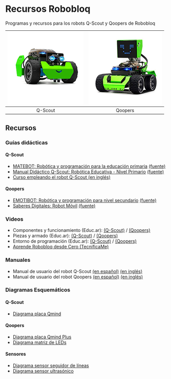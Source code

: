 # Recursos Robobloq

Programas y recursos para los robots Q-Scout y Qoopers de Robobloq

| ![imagen del robot Q-Scout](imagenes/qscout.jpg) | ![imagen del robot Qoopers](imagenes/qoopers.jpg) |
|:------------------------------------------------:|:-------------------------------------------------:|
|                     Q-Scout                      |                      Qoopers                      |

## Recursos

### Guías didácticas

#### Q-Scout

* [MATEBOT: Robótica y programación para la educación primaria](documentos/guias_didacticas/q-scout/mate-bot-primaria.pdf) [(fuente)](https://www.educ.ar/recursos/132637/guia-didactica-del-eje-matebot)
* [Manual Didáctico Q-Scout: Robótica Educativa - Nivel Primario](documentos/guias_didacticas/q-scout/manual_didactico_Q-Scout-robotica_educativa–nivel_primario.pdf) [(fuente)](http://portaleducativo.sanjuan.edu.ar/biblioteca-virtual/contenidos-digitales-5-2021/)
* [Curso empleando el robot Q-Scout (en inglés)](documentos/guias_didacticas/q-scout/Q-scout-course-EN.pdf)

#### Qoopers

* [EMOTIBOT: Robótica y programación para nivel secundario](documentos/guias_didacticas/qoopers/emotibot-secundaria.pdf) [(fuente)](https://www.educ.ar/recursos/150809/guia-didactica-del-eje-emotibot-para-nivel-secundario) 
* [Saberes Digitales: Robot Móvil](documentos/guias_didacticas/qoopers/manual_didactico-robot_movil.pdf) [(fuente)](https://saberesdigitales.educar.gob.ar/ROBOT%20M%C3%93VIL)

### Videos

* Componentes y funcionamiento (Educ.ar): [(Q-Scout)](https://youtu.be/ZbRXh4Qp3H4) / [(Qoopers)](https://youtu.be/wlSzMchmNv4)
* Piezas y armado (Educ.ar): [(Q-Scout)](https://youtu.be/1GOGrhFAbOU) / [(Qoopers)](https://youtu.be/mx_AlqYXsVQ)
* Entorno de programación (Educ.ar): [(Q-Scout)](https://youtu.be/jnZPlkyZGks) / [(Qoopers)](https://youtu.be/uwcX6-5oJ6w)
* [Aprende Robobloq desde Cero (TecnificaMe)](https://www.youtube.com/playlist?list=PL1mTSmNi7RdKwa_sdSkQFPJGs9di_himr)

### Manuales

* Manual de usuario del robot Q-Scout [(en español)](documentos/manuales/q-scout/manual-Q-Scout-v02.pdf) [(en inglés)](documentos/manuales/q-scout/Q-scout_User_Manual.pdf)
* Manual de usuario del robot Qoopers [(en español)](documentos/manuales/qoopers/manual-Qoopers-v02.pdf) [(en inglés)](documentos/manuales/qoopers/Qoopers-User_Manual.pdf)

### Diagramas Esquemáticos

#### Q-Scout

* [Diagrama placa Qmind](documentos/open_hardware/qmind/K2-Mainboard-SCH.pdf)

#### Qoopers

* [Diagrama placa Qmind Plus](documentos/open_hardware/qmind_plus/K1-Mainboard-SCH.pdf)
* [Diagrama matriz de LEDs](documentos/open_hardware/qmind_plus/K1-LED-V2.0-SCH.pdf)

#### Sensores

* [Diagrama sensor seguidor de líneas](documentos/open_hardware/electronic_module/Line_Follower_Sensor-V1.0-SCH.pdf)
* [Diagrama sensor ultrasónico](documentos/open_hardware/electronic_module/Ultrasonic_Sensor-V1.0-SCH.pdf)

